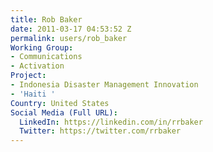 ```yaml
---
title: Rob Baker
date: 2011-03-17 04:53:52 Z
permalink: users/rob_baker
Working Group:
- Communications
- Activation
Project:
- Indonesia Disaster Management Innovation
- 'Haiti '
Country: United States
Social Media (Full URL):
  LinkedIn: https://linkedin.com/in/rrbaker
  Twitter: https://twitter.com/rrbaker
---
```


